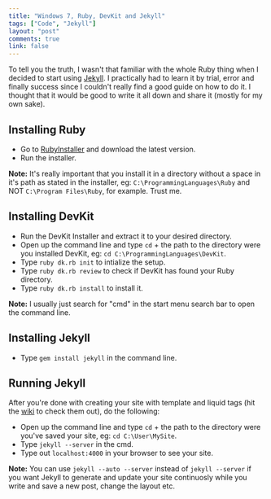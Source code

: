 ```yaml
---
title: "Windows 7, Ruby, DevKit and Jekyll"
tags: ["Code", "Jekyll"]
layout: "post"
comments: true
link: false
---
```


To tell you the truth, I wasn't that familiar with the whole Ruby thing when
I decided to start using [Jekyll](http://www.jekyllrb.com/). I practically had
to learn it by trial, error and finally success since I couldn't really find
a good guide on how to do it. I thought that it would be good to write it all
down and share it (mostly for my own sake).

## Installing Ruby

- Go to [RubyInstaller](http://rubyinstaller.org/) and download the latest
version.
- Run the installer.

**Note:** It's really important that you install it in a directory without
a space in it's path as stated in the installer, eg:
`C:\ProgrammingLanguages\Ruby` and NOT `C:\Program Files\Ruby`, for example.
Trust me.

## Installing DevKit

- Run the DevKit Installer and extract it to your desired directory.
- Open up the command line and type `cd` + the path to the directory were you
installed DevKit, eg: `cd C:\ProgrammingLanguages\DevKit`.
- Type `ruby dk.rb init` to intialize the setup.
- Type `ruby dk.rb review` to check if DevKit has found your Ruby directory.
- Type `ruby dk.rb install` to install it.

**Note:** I usually just search for "cmd" in the start menu search bar to open
the command line.

## Installing Jekyll

- Type `gem install jekyll` in the command line.

## Running Jekyll

After you're done with creating your site with template and liquid tags (hit the
[wiki](https://github.com/mojombo/jekyll/wiki) to check them out), do the
following:

- Open up the command line and type `cd` + the path to the directory were you've
saved your site, eg: `cd C:\User\MySite`.
- Type `jekyll --server` in the cmd.
- Type out `localhost:4000` in your browser to see your site.

**Note:** You can use `jekyll --auto --server` instead of `jekyll --server` if
you want Jekyll to generate and update your site continuosly while you write and
save a new post, change the layout etc.
